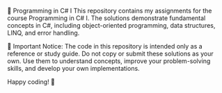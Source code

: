 📌 Programming in C# I
This repository contains my assignments for the course Programming in C# I. The solutions demonstrate fundamental concepts in C#, including object-oriented programming, data structures, LINQ, and error handling.

🚨 Important Notice:
The code in this repository is intended only as a reference or study guide. Do not copy or submit these solutions as your own. Use them to understand concepts, improve your problem-solving skills, and develop your own implementations.

Happy coding! 🚀
